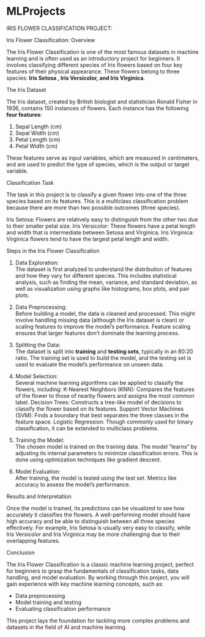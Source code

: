 # MLProjects
IRIS FLOWER CLASSIFICATION PROJECT:

Iris Flower Classification: Overview

The Iris Flower Classification is one of the most famous datasets in machine learning and is often used as an introductory project for beginners. It involves classifying different species of Iris flowers based on four key features of their physical appearance. These flowers belong to three species: **Iris Setosa , Iris Versicolor, and Iris Virginica**.

The Iris Dataset

The Iris dataset, created by British biologist and statistician Ronald Fisher in 1936, contains 150 instances of flowers. Each instance has the following **four features**:

1. Sepal Length (cm)
2. Sepal Width (cm)
3. Petal Length (cm)
4. Petal Width (cm)

These features serve as input variables, which are measured in centimeters, and are used to predict the type of species, which is the output or target variable.

Classification Task

The task in this project is to classify a given flower into one of the three species based on its features. This is a multiclass classification problem because there are more than two possible outcomes (three species). 

Iris Setosa: Flowers are relatively easy to distinguish from the other two due to their smaller petal size.
Iris Versicolor: These flowers have a petal length and width that is intermediate between Setosa and Virginica.
Iris Virginica: Virginica flowers tend to have the largest petal length and width.

Steps in the Iris Flower Classification

1. Data Exploration:  
   The dataset is first analyzed to understand the distribution of features and how they vary for different species. This includes statistical analysis, such as finding the mean, variance, and standard deviation, as well as visualization using graphs like histograms, box plots, and pair plots.

2. Data Preprocessing:  
   Before building a model, the data is cleaned and processed. This might involve handling missing data (although the Iris dataset is clean) or scaling features to improve the model’s performance. Feature scaling ensures that larger features don’t dominate the learning process.

3. Splitting the Data:  
   The dataset is split into **training** and **testing sets**, typically in an 80:20 ratio. The training set is used to build the model, and the testing set is used to evaluate the model’s performance on unseen data.

4. Model Selection:  
   Several machine learning algorithms can be applied to classify the flowers, including:
   K-Nearest Neighbors (KNN): Compares the features of the flower to those of nearby flowers and assigns the most common label.
   Decision Trees: Constructs a tree-like model of decisions to classify the flower based on its features.
   Support Vector Machines (SVM): Finds a boundary that best separates the three classes in the feature space.
   Logistic Regression: Though commonly used for binary classification, it can be extended to multiclass problems.

5. Training the Model:  
   The chosen model is trained on the training data. The model “learns” by adjusting its internal parameters to minimize classification errors. This is done using optimization techniques like gradient descent.

6. Model Evaluation:  
   After training, the model is tested using the test set. Metrics like accuracy to assess the model’s performance. 

Results and Interpretation

Once the model is trained, its predictions can be visualized to see how accurately it classifies the flowers. A well-performing model should have high accuracy and be able to distinguish between all three species effectively. For example, Iris Setosa is usually very easy to classify, while Iris Versicolor and Iris Virginica may be more challenging due to their overlapping features.


Conclusion

The Iris Flower Classification is a classic machine learning project, perfect for beginners to grasp the fundamentals of classification tasks, data handling, and model evaluation. By working through this project, you will gain experience with key machine learning concepts, such as:
- Data preprocessing
- Model training and testing
- Evaluating classification performance

This project lays the foundation for tackling more complex problems and datasets in the field of AI and machine learning. 